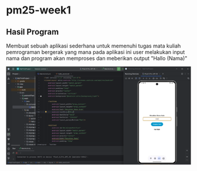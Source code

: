 # pm25-week1

## Hasil Program

Membuat sebuah aplikasi sederhana untuk memenuhi tugas mata kuliah pemrograman bergerak yang mana pada aplikasi ini user melakukan input nama dan program akan memproses dan meberikan output "Hallo (Nama)"

![Hasil Run](resultProgram.png)
